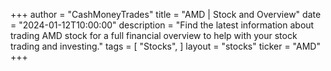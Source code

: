 +++
author = "CashMoneyTrades"
title = "AMD | Stock and Overview"
date = "2024-01-12T10:00:00"
description = "Find the latest information about trading AMD stock for a full financial overview to help with your stock trading and investing."
tags = [
   "Stocks",
]
layout = "stocks"
ticker = "AMD"
+++



